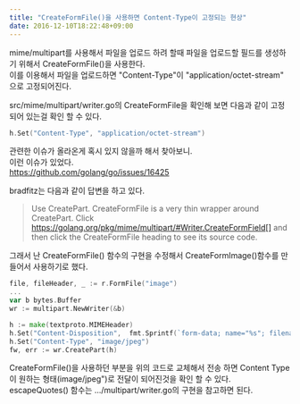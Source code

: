 ```yaml
---
title: "CreateFormFile()을 사용하면 Content-Type이 고정되는 현상"
date: 2016-12-10T18:22:48+09:00
---
```


mime/multipart를 사용해서 파일을 업로드 하려 할때 파일을 업로드할 필드를 생성하기 위해서 CreateFormFile()을 사용한다.  
이를 이용해서 파일을 업로드하면 "Content-Type"이 "application/octet-stream" 으로 고정되어진다.  

src/mime/multipart/writer.go의 CreateFormFile을 확인해 보면 다음과 같이 고정되어 있는걸 확인 할 수 있다.  

```go
h.Set("Content-Type", "application/octet-stream")
```

관련한 이슈가 올라온게 혹시 있지 않을까 해서 찾아보니.  
이런 이슈가 있었다.  
https://github.com/golang/go/issues/16425

bradfitz는 다음과 같이 답변을 하고 있다.   

> Use CreatePart.
CreateFormFile is a very thin wrapper around CreatePart. Click https://golang.org/pkg/mime/multipart/#Writer.CreateFormField[] and then click the CreateFormFile heading to see its source code.

그래서 난 CreateFormFile() 함수의 구현을 수정해서 CreateFormImage()함수를 만들어서 사용하기로 했다.  

```go
file, fileHeader, _ := r.FormFile("image")
...
var b bytes.Buffer
wr := multipart.NewWriter(&b)

h := make(textproto.MIMEHeader)
h.Set("Content-Disposition",  fmt.Sprintf(`form-data; name="%s"; filename="%s"`, escapeQuotes("image"), escapeQuotes(fileHeader.Filename)))
h.Set("Content-Type", "image/jpeg")
fw, err := wr.CreatePart(h)
```

CreateFormFile()을 사용하던 부분을 위의 코드로 교체해서 전송 하면 Content Type이 원하는 형태(image/jpeg")로 전달이 되어진것을 확인 할 수 있다.  
escapeQuotes() 함수는 .../multipart/writer.go의 구현을 참고하면 된다.


